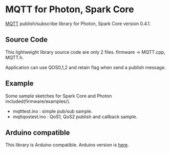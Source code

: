 # MQTT for Photon, Spark Core
<a href="http://mqtt.org/" target=_blank>MQTT</a> publish/subscribe library for Photon, Spark Core version 0.4.1.

## Source Code
This lightweight library source code are only 2 files. firmware -> MQTT.cpp, MQTT.h.

Application can use QOS0,1,2 and retain flag when send a publish message.

## Example
Some sample sketches for Spark Core and Photon included(firmware/examples/).
 - mqtttest.ino	: simple pub/sub sample. 
 - mqttqostest.ino : QoS1, QoS2 publish and callback sample.

## Arduino compatible
This library is Arduino compatible. Arduino version is <a href="https://github.com/hirotakaster/MQTT/tree/arduino">here</a>. 
